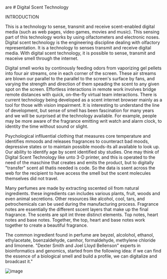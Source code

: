 are # Digital Scent Technology

INTRODUCTION

This is a technology to sense, transmit and receive scent-enabled digital media (such as web pages, video games, movies and music).  This sensing part of this technology works by
using olfactometers and electronic noses.  Digital scent technology is the engineering discipline dealing with olfactory representation.  It is a technology to senses transmit and receive digital media.  With digital scent technology, it is possible to sense, transmit and reaceive smell through the internet. 

Digital smell works by continously feeding odors from vaporizing gel pellets into four air streams, one in each corner of the screen.  These air streams are blown our parallel to the 
parallel to the screen's surface by fans, and varying the strength and direction of them speading the scent to any given spot on the screen.  Effortless interactions in remote work involves bridge remote distances with quick, on-the-fly virtual team interactions.  There is current technology being developed as a scent internet browser mainly as a tool for those with vision impairment.  It is interesting to understand the line of development, but sense of smell has been fascination for many years and we will be surprised at the technology available.  For example, people may be more aware of the fragrance emitting writ watch and alarm clock, to identity the time without sound or slight.

Psychological inflluential clothing that measures core temperature and identifies mmoods and releases fragrances to counteract bad moods, depressive states or to maintain possible moods-its all available to look up.  Our ability to identify age by scent identified sby studies.  One may think of Digital Scent Technology like unto 3-D printer, and this is operated to the need of the maschine that creates and emits the product, but to digitally "transfer" scent all thatis needed is code.  So the data is ssent across the web for the recipient to have access
the smell but the scent molecules themselves did not travel.

Many perfumes are made by extracting sscented oil from natural ingredients.  these ingredients can includes various plants, fruit, woods and even animal secretions.  Other resources like alcohol, cool, tars, and petrochemicals can be used during the manufacturing process.  Fragrance notes are essentially the different sscent layers that make up the final fragrance.  The scents are spit int three distinct elements.  Top notes, heart notes and base notes.  Together, the top, heart and base notes work together to create a beautiful fragrance.

The common ingredient found in perfume are beyzel, alcolohol, ethanol, ethylacetate, bsenzaldehyde, camhor, formaldehyde, methylene chloride and limonene.  "Dexter Smith and Joel
Lloyd Bellenson" experts in bioinformatics and genomics, started from the following idea: if we can find the essence of a biological smell and build a profile, we can digitalize and broadcast it."  





![image](https://github.com/user-attachments/assets/5b9e0da4-dea4-4915-8255-291c5f61e805)

